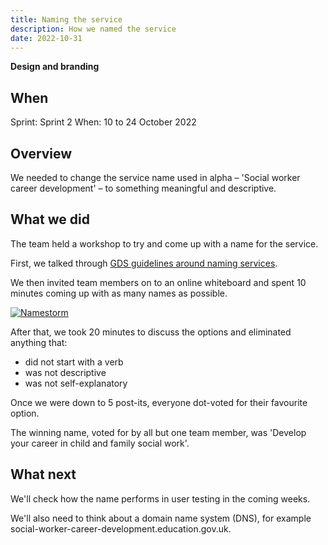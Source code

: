 ```yaml
---
title: Naming the service
description: How we named the service
date: 2022-10-31
---
```


<strong class="govuk-tag govuk-tag--yellow">Design and branding</strong>

## When
Sprint: Sprint 2
When: 10 to 24 October 2022

## Overview
We needed to change the service name used in alpha – 'Social worker career development' – to something meaningful and descriptive.

## What we did
The team held a workshop to try and come up with a name for the service.

First, we talked through <a href="https://www.gov.uk/service-manual/design/naming-your-service">GDS guidelines around naming services</a>.

We then invited team members on to an online whiteboard and spent 10 minutes coming up with as many names as possible.

<a href="namestorm.png" target="_blank">![Namestorm](namestorm.png "Namestorm")</a>

After that, we took 20 minutes to discuss the options and eliminated anything that:

- did not start with a verb
- was not descriptive
- was not self-explanatory

Once we were down to 5 post-its, everyone dot-voted for their favourite option.

The winning name, voted for by all but one team member, was 'Develop your career in child and family social work'.

## What next

We'll check how the name performs in user testing in the coming weeks.

We'll also need to think about a domain name system (DNS), for example social-worker-career-development.education.gov.uk.
